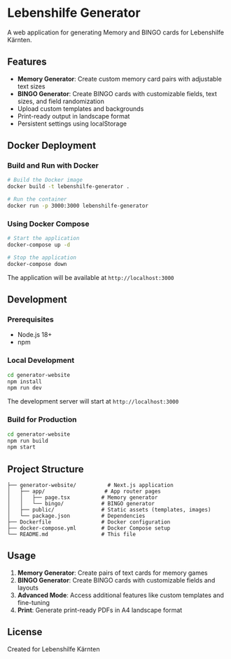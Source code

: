 # Lebenshilfe Generator

A web application for generating Memory and BINGO cards for Lebenshilfe Kärnten.

## Features

- **Memory Generator**: Create custom memory card pairs with adjustable text sizes
- **BINGO Generator**: Create BINGO cards with customizable fields, text sizes, and field randomization
- Upload custom templates and backgrounds
- Print-ready output in landscape format
- Persistent settings using localStorage

## Docker Deployment

### Build and Run with Docker

```bash
# Build the Docker image
docker build -t lebenshilfe-generator .

# Run the container
docker run -p 3000:3000 lebenshilfe-generator
```

### Using Docker Compose

```bash
# Start the application
docker-compose up -d

# Stop the application
docker-compose down
```

The application will be available at `http://localhost:3000`

## Development

### Prerequisites

- Node.js 18+
- npm

### Local Development

```bash
cd generator-website
npm install
npm run dev
```

The development server will start at `http://localhost:3000`

### Build for Production

```bash
cd generator-website
npm run build
npm start
```

## Project Structure

```
├── generator-website/          # Next.js application
│   ├── app/                   # App router pages
│   │   ├── page.tsx          # Memory generator
│   │   └── bingo/            # BINGO generator
│   ├── public/               # Static assets (templates, images)
│   └── package.json          # Dependencies
├── Dockerfile                # Docker configuration
├── docker-compose.yml        # Docker Compose setup
└── README.md                 # This file
```

## Usage

1. **Memory Generator**: Create pairs of text cards for memory games
2. **BINGO Generator**: Create BINGO cards with customizable fields and layouts
3. **Advanced Mode**: Access additional features like custom templates and fine-tuning
4. **Print**: Generate print-ready PDFs in A4 landscape format

## License

Created for Lebenshilfe Kärnten